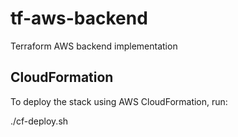 # tf-aws-backend
Terraform AWS backend implementation

## CloudFormation
To deploy the stack using AWS CloudFormation, run:

./cf-deploy.sh

<!-- TODO add terraform implementation -->